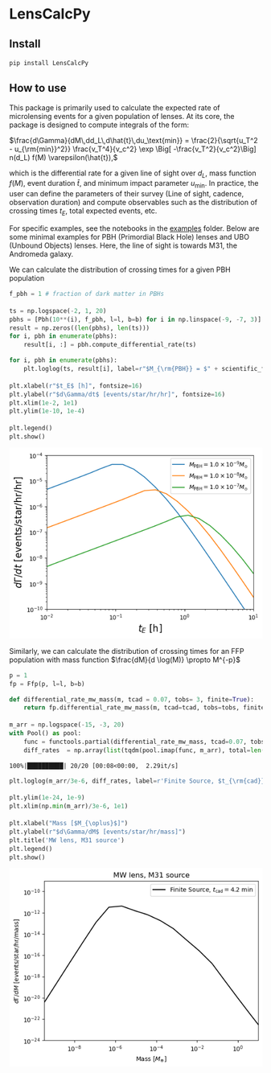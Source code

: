 LensCalcPy
================

<!-- WARNING: THIS FILE WAS AUTOGENERATED! DO NOT EDIT! -->

## Install

``` sh
pip install LensCalcPy
```

## How to use

This package is primarily used to calculate the expected rate of
microlensing events for a given population of lenses. At its core, the
package is designed to compute integrals of the form:

$\frac{d\Gamma}{dM\,dd_L\,d\hat{t}\,du_\text{min}} =  \frac{2}{\sqrt{u_T^2 - u_{\rm{min}}^2}} \frac{v_T^4}{v_c^2} \exp \Big[ -\frac{v_T^2}{v_c^2}\Big] n(d_L) f(M) \varepsilon(\hat{t}),$

which is the differential rate for a given line of sight over $d_L$,
mass function $f(M)$, event duration $\hat{t}$, and minimum impact
parameter $u_\text{min}$. In practice, the user can define the
parameters of their survey (Line of sight, cadence, observation
duration) and compute observables such as the distribution of crossing
times $t_E$, total expected events, etc.

For specific examples, see the notebooks in the
[examples](https://github.com/NolanSmyth/LensCalcPy/tree/main/examples)
folder. Below are some minimal examples for PBH (Primordial Black Hole)
lenses and UBO (Unbound Objects) lenses. Here, the line of sight is
towards M31, the Andromeda galaxy.

We can calculate the distribution of crossing times for a given PBH
population

``` python
f_pbh = 1 # fraction of dark matter in PBHs

ts = np.logspace(-2, 1, 20)
pbhs = [Pbh(10**(i), f_pbh, l=l, b=b) for i in np.linspace(-9, -7, 3)]
result = np.zeros((len(pbhs), len(ts)))
for i, pbh in enumerate(pbhs):
    result[i, :] = pbh.compute_differential_rate(ts)
```

``` python
for i, pbh in enumerate(pbhs):
    plt.loglog(ts, result[i], label=r"$M_{\rm{PBH}} = $" + scientific_format(pbh.mass,0) + "$M_{\odot}$")

plt.xlabel(r"$t_E$ [h]", fontsize=16)
plt.ylabel(r"$d\Gamma/dt$ [events/star/hr/hr]", fontsize=16)
plt.xlim(1e-2, 1e1)
plt.ylim(1e-10, 1e-4)

plt.legend()
plt.show()
```

![](index_files/figure-commonmark/cell-3-output-1.png)

Similarly, we can calculate the distribution of crossing times for an
FFP population with mass function $\frac{dM}{d \log(M)} \propto M^{-p}$

``` python
p = 1
fp = Ffp(p, l=l, b=b)
```

``` python
def differential_rate_mw_mass(m, tcad = 0.07, tobs= 3, finite=True):
    return fp.differential_rate_mw_mass(m, tcad=tcad, tobs=tobs, finite=finite)

m_arr = np.logspace(-15, -3, 20)
with Pool() as pool:
    func = functools.partial(differential_rate_mw_mass, tcad=0.07, tobs=3, finite=True)
    diff_rates  = np.array(list(tqdm(pool.imap(func, m_arr), total=len(m_arr))))
```

    100%|██████████| 20/20 [00:08<00:00,  2.29it/s]

``` python
plt.loglog(m_arr/3e-6, diff_rates, label=r'Finite Source, $t_{\rm{cad}} = 4.2 ~\rm{min}$', color='k')

plt.ylim(1e-24, 1e-9)
plt.xlim(np.min(m_arr)/3e-6, 1e1)

plt.xlabel("Mass [$M_{\oplus}$]")
plt.ylabel(r"$d\Gamma/dM$ [events/star/hr/mass]")
plt.title('MW lens, M31 source')
plt.legend()
plt.show()
```

![](index_files/figure-commonmark/cell-6-output-1.png)
